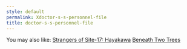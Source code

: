```yaml
---
style: default
permalink: Xdoctor-s-s-personnel-file
title: doctor-s-s-personnel-file
---
```

You may also like:
[Strangers of Site-17: Hayakawa](http://scp-wiki.net/strangers-of-site-17-part-three)
[Beneath Two Trees](http://scp-wiki.net/beneath-two-trees)
